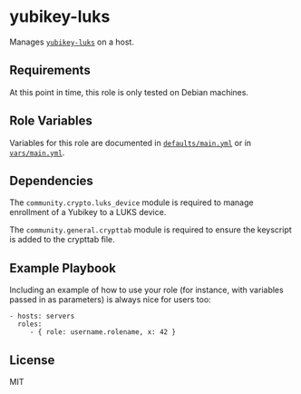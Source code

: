 yubikey-luks
=========

Manages [`yubikey-luks`](https://github.com/cornelinux/yubikey-luks) on a host.

Requirements
------------

At this point in time, this role is only tested on Debian machines.

Role Variables
--------------

Variables for this role are documented in
[`defaults/main.yml`](defaults/main.yml) or in [`vars/main.yml`](vars/main.yml).

Dependencies
------------

The `community.crypto.luks_device` module is required to manage enrollment of a
Yubikey to a LUKS device.

The `community.general.crypttab` module is required to ensure the keyscript is
added to the crypttab file.

Example Playbook
----------------

Including an example of how to use your role (for instance, with variables passed in as parameters) is always nice for users too:

    - hosts: servers
      roles:
         - { role: username.rolename, x: 42 }

License
-------

MIT

